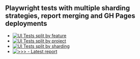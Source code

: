 ## Playwright tests with multiple sharding strategies, report merging and GH Pages deployments
- [![UI Tests split by feature](https://github.com/danilo-vasojevic/pw_goes_pages/actions/workflows/feature_workflow.yml/badge.svg)](https://github.com/danilo-vasojevic/pw_goes_pages/actions/workflows/feature_workflow.yml)
- [![UI Tests split by project](https://github.com/danilo-vasojevic/pw_goes_pages/actions/workflows/project_workflow.yml/badge.svg)](https://github.com/danilo-vasojevic/pw_goes_pages/actions/workflows/project_workflow.yml)
- [![UI Tests split by sharding](https://github.com/danilo-vasojevic/pw_goes_pages/actions/workflows/shard_workflow.yml/badge.svg)](https://github.com/danilo-vasojevic/pw_goes_pages/actions/workflows/shard_workflow.yml)
- [![>>> - Latest report](https://img.shields.io/badge/>>>-Latest_report-2ea44f)](https://danilo-vasojevic.github.io/pw_goes_pages/)
